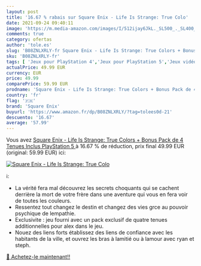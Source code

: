 ```yaml
---
layout: post
title: '16.67 % rabais sur Square Enix - Life Is Strange: True Colo'
date: 2021-09-24 09:40:11
image: 'https://m.media-amazon.com/images/I/512ijay6JkL._SL500_._SL400_.jpg'
comments: true
category: ofertas
author: 'tole.es'
slug: 'B08ZNLXRLY-fr Square Enix - Life Is Strange: True Colors + Bonus Pack de...'
sku: 'B08ZNLXRLY-fr'
tags: [ 'Jeux pour PlayStation 4','Jeux pour PlayStation 5','Jeux vidéo','PlayStation 4: Consoles, jeux et accessoires','PlayStation 5: Consoles, jeux et accessoires','square enix', ]
actualPrice: 49.99 EUR
currency: EUR
price: 49.99
comparePrice: 59.99 EUR
prodname: 'Square Enix - Life Is Strange: True Colors + Bonus Pack de 4 Tenues Inclus  PlayStation 5 '
country: 'fr'
flag: '🇫🇷'
brand: 'Square Enix'
buyurl: 'https://www.amazon.fr/dp/B08ZNLXRLY/?tag=tolees0d-21'
descuento: '16.67'
average: '57.99'
---
```


Vous avez [Square Enix - Life Is Strange: True Colors + Bonus Pack de 4 Tenues Inclus  PlayStation 5 ](https://www.amazon.fr/dp/B08ZNLXRLY/?tag=tolees0d-21)  à  16.67 % de réduction, prix final  49.99 EUR (original: 59.99 EUR) ici:

[![Square Enix - Life Is Strange: True Colo](https://m.media-amazon.com/images/I/512ijay6JkL._SL500_._SL400_.jpg)](https://www.amazon.fr/dp/B08ZNLXRLY/?tag=tolees0d-21)

ℹ️:

- La vérité fera mal découvrez les secrets choquants qui se cachent derrière la mort de votre frère dans une aventure qui vous en fera voir de toutes les couleurs.
- Ressentez tout changez le destin et changez des vies grce au pouvoir psychique de lempathie.
- Exclusivite : jeu fourni avec un pack exclusif de quatre tenues additionnelles pour alex dans le jeu.
- Nouez des liens forts établissez des liens de confiance avec les habitants de la ville, et ouvrez les bras à lamitié ou à lamour avec ryan et steph.

[🛒 Achetez-le maintenant!!](https://www.amazon.fr/dp/B08ZNLXRLY/?tag=tolees0d-21)

